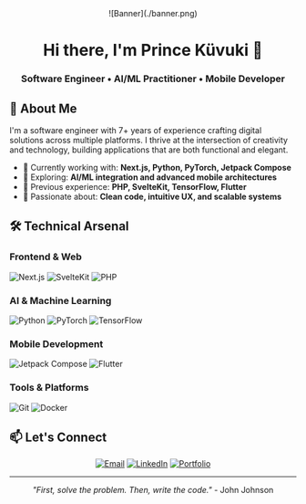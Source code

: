 <div align="center">
![Banner](./banner.png)

# Hi there, I'm Prince Küvuki 👋

### Software Engineer • AI/ML Practitioner • Mobile Developer

</div>

## 🚀 About Me

I'm a software engineer with 7+ years of experience crafting digital solutions across multiple platforms. I thrive at the intersection of creativity and technology, building applications that are both functional and elegant.

- 🔭 Currently working with: **Next.js, Python, PyTorch, Jetpack Compose**
- 🌱 Exploring: **AI/ML integration and advanced mobile architectures**
- 💼 Previous experience: **PHP, SvelteKit, TensorFlow, Flutter**
- 🎯 Passionate about: **Clean code, intuitive UX, and scalable systems**

## 🛠️ Technical Arsenal

### Frontend & Web
![Next.js](https://img.shields.io/badge/Next.js-000000?style=flat&logo=next.js&logoColor=white)
![SvelteKit](https://img.shields.io/badge/SvelteKit-FF3E00?style=flat&logo=svelte&logoColor=white)
![PHP](https://img.shields.io/badge/PHP-777BB4?style=flat&logo=php&logoColor=white)

### AI & Machine Learning
![Python](https://img.shields.io/badge/Python-3776AB?style=flat&logo=python&logoColor=white)
![PyTorch](https://img.shields.io/badge/PyTorch-EE4C2C?style=flat&logo=pytorch&logoColor=white)
![TensorFlow](https://img.shields.io/badge/TensorFlow-FF6F00?style=flat&logo=tensorflow&logoColor=white)

### Mobile Development
![Jetpack Compose](https://img.shields.io/badge/Jetpack_Compose-4285F4?style=flat&logo=jetpack-compose&logoColor=white)
![Flutter](https://img.shields.io/badge/Flutter-02569B?style=flat&logo=flutter&logoColor=white)

### Tools & Platforms
![Git](https://img.shields.io/badge/Git-F05032?style=flat&logo=git&logoColor=white)
![Docker](https://img.shields.io/badge/Docker-2496ED?style=flat&logo=docker&logoColor=white)

## 📫 Let's Connect

<div align="center">

[![Email](https://img.shields.io/badge/Email-D14836?style=flat&logo=gmail&logoColor=white)](mailto:princolosh@example.com)
[![LinkedIn](https://img.shields.io/badge/LinkedIn-0077B5?style=flat&logo=linkedin&logoColor=white)](https://linkedin.com/in/yourprofile)
[![Portfolio](https://img.shields.io/badge/Portfolio-000000?style=flat&logo=google-chrome&logoColor=white)](https://codafri.com)

</div>

---

<div align="center">

*"First, solve the problem. Then, write the code."* - John Johnson

</div>
